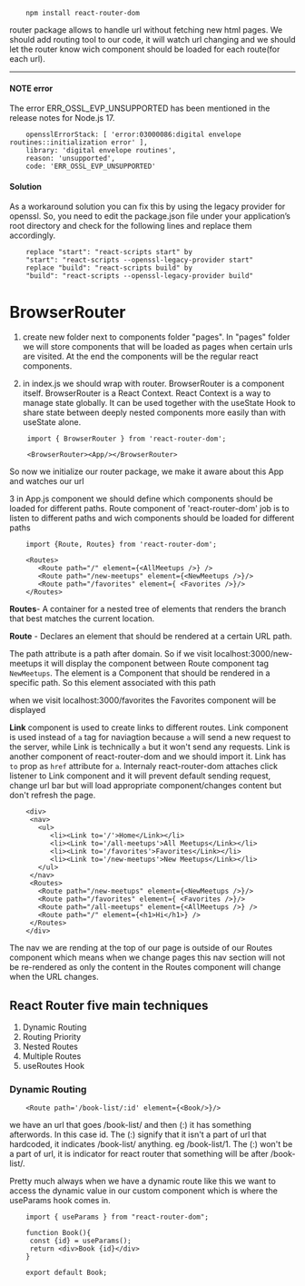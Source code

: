         npm install react-router-dom

router package allows to handle url without fetching new html pages. We should add routing tool to our code, it will watch url changing and we should let the router know wich component should be loaded for each route(for each url).
<hr>

#### NOTE error 

The error ERR_OSSL_EVP_UNSUPPORTED has been mentioned in the release notes for Node.js 17.

        opensslErrorStack: [ 'error:03000086:digital envelope routines::initialization error' ],
        library: 'digital envelope routines',
        reason: 'unsupported',
        code: 'ERR_OSSL_EVP_UNSUPPORTED'
#### Solution
As a workaround solution you can fix this by using the legacy provider for openssl. So, you need to edit the package.json file under your application’s root directory and check for the following lines and replace them accordingly.

        replace "start": "react-scripts start" by
        "start": "react-scripts --openssl-legacy-provider start"
        replace "build": "react-scripts build" by 
        "build": "react-scripts --openssl-legacy-provider build"


# BrowserRouter

1. create new folder next to components folder "pages". In "pages" folder we will store components that will be loaded as pages when certain urls are visited. At the end the components will be the regular react components.
2. in index.js we should wrap <App> with router. BrowserRouter is a component itself. BrowserRouter is a React Context. React Context is a way to manage state globally. It can be used together with the useState Hook to share state between deeply nested components more easily than with useState alone.

    
        import { BrowserRouter } from 'react-router-dom';
        
        <BrowserRouter><App/></BrowserRouter> 
    

So now we initialize our router package, we make it aware about this App and watches our url<br>


3  in App.js component we should define which components should be loaded for different paths. Route component of 'react-router-dom' job is to listen to different paths and wich components should be loaded for different paths

        import {Route, Routes} from 'react-router-dom';

        <Routes>
           <Route path="/" element={<AllMeetups />} />
           <Route path="/new-meetups" element={<NewMeetups />}/>
           <Route path="/favorites" element={ <Favorites />}/>     
        </Routes>

<b>Routes</b>- A container for a nested tree of elements that renders the branch that best matches the current location.

<b>Route</b> - Declares an element that should be rendered at a certain URL path.

The path attribute is a path after domain. So if we visit localhost:3000/new-meetups it will display the component between Route component tag <code> NewMeetups</code>.
The element is a Component that should be rendered in a specific path. So this element associated with this path

when we visit localhost:3000/favorites the Favorites component will be displayed


<b>Link</b> component is used to create links to different routes.
Link component is used instead of <code>a</code> tag for naviagtion because <code>a</code> will send a new request to the server, while Link is technically <code>a</code> but it won't send any requests. Link is another component of react-router-dom and we should import it. Link has <code>to</code> prop as <code>href</code> attribute for <code>a</code>. Internaly react-router-dom attaches click listener to Link component and it will prevent default sending request, change url bar but will load appropriate component/changes content but don't refresh the page.

        <div>
         <nav>
           <ul>
              <li><Link to='/'>Home</Link></li>
              <li><Link to='/all-meetups'>All Meetups</Link></li>
              <li><Link to='/favorites'>Favorites</Link></li>
              <li><Link to='/new-meetups'>New Meetups</Link></li>
           </ul>
         </nav>
         <Routes>
           <Route path="/new-meetups" element={<NewMeetups />}/>
           <Route path="/favorites" element={ <Favorites />}/>
           <Route path="/all-meetups" element={<AllMeetups />} />
           <Route path="/" element={<h1>Hi</h1>} />     
         </Routes>
        </div>


The nav we are rending at the top of our page is outside of our Routes component which means when we change pages this nav section will not be re-rendered as only the content in the Routes component will change when the URL changes.


## React Router five main techniques

1. Dynamic Routing
2. Routing Priority
3. Nested Routes
4. Multiple Routes
5. useRoutes Hook

### Dynamic Routing

        <Route path='/book-list/:id' element={<Book/>}/>



we have an url that goes /book-list/ and then (:) it has something afterwords. In this case id. The (:) signify that it isn't a part of url that hardcoded, it indicates /book-list/ anything. eg /book-list/1. The (:) won't be a part of url, it is indicator for react router that something will be after /book-list/.

Pretty much always when we have a dynamic route like this we want to access the dynamic value in our custom component which is where the useParams hook comes in.

        import { useParams } from "react-router-dom";

        function Book(){
         const {id} = useParams();
         return <div>Book {id}</div>
        }

        export default Book;